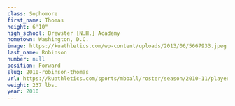 ```yaml
---
class: Sophomore
first_name: Thomas
height: 6'10"
high_school: Brewster [N.H.] Academy
hometown: Washington, D.C.
image: https://kuathletics.com/wp-content/uploads/2013/06/5667933.jpeg
last_name: Robinson
number: null
position: Forward
slug: 2010-robinson-thomas
url: https://kuathletics.com/sports/mbball/roster/season/2010-11/player/thomas-robinson/
weight: 237 lbs.
year: 2010
---
```

